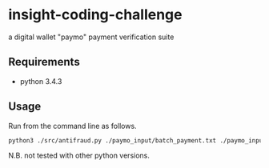 # insight-coding-challenge
a digital wallet "paymo" payment verification suite

## Requirements

* python 3.4.3

## Usage

Run from the command line as follows.

```bash
python3 ./src/antifraud.py ./paymo_input/batch_payment.txt ./paymo_input/stream_payment.txt ./paymo_output/output1.txt ./paymo_output/output2.txt ./paymo_output/output3.txt
```

N.B. not tested with other python versions. 
